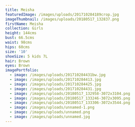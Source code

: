 ```yaml
---
title: Meisha
featuredImage: /images/uploads/201710284189crop.jpg
imageThumbnail: /images/uploads/20180517_132837.png
firstName: Meisha
collection: Girls
height: 144cms
bust: 66.5cms
waist: 98cms
hips: 60cms
size: '10'
shoeSize: 5 kids 7L
hair: Brown
eyes: Brown
imagePortfolio:
  - image: /images/uploads/201710284431bw.jpg
  - image: /images/uploads/201710284413.jpg
  - image: /images/uploads/201710284425.jpg
  - image: /images/uploads/201710284431.jpg
  - image: /images/uploads/20180517_132958-3072x3104.png
  - image: /images/uploads/20180517_133246-3072x3095.png
  - image: /images/uploads/20180517_133306-3072x3544.png
  - image: /images/uploads/unnamed-1.png
  - image: /images/uploads/unnamed.png
  - image: /images/uploads/unnamed.jpg
---
```


